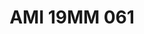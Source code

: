 ---
title: AMI 19MM 061
date: 
draft: false

# descripcion
description : Anillo de plata 925 y microcubics.

materials: Plata 925

color: 

dimensions: 19 mm diámetro

code: 05-28-1228

type: "Anillos"

categories: []

price: $9.070,00

price_eftvo: $7.710,00

# Images
# first image will be shown in the product page
images:
  # - image: "images/path_to_image"
  # La ubicacion de las imagenes es imagenes/Anillos/Anillos.Microcubic/05-28-1228-ami-19mm-061
  - image: "./images/anillos/microcubic/05-28-1228-ami-19mm-061.jpg"
---